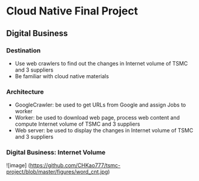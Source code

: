 # Cloud Native Final Project

## Digital Business

### Destination

- Use web crawlers to find out the changes in Internet volume of TSMC and 3 suppliers
- Be familiar with cloud native materials

### Architecture

- GoogleCrawler: be used to get URLs from Google and assign Jobs to worker
- Worker: be used to download web page, process web content and compute Internet volume of TSMC and 3 suppliers
- Web server: be used to display the changes in Internet volume of TSMC and 3 suppliers

### Digital Business: Internet Volume

![image] (https://github.com/CHKao777/tsmc-project/blob/master/figures/word_cnt.jpg)
